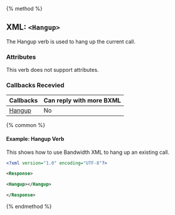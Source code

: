 {% method %}
## XML: `<Hangup>`
The Hangup verb is used to hang up the current call.


### Attributes
This verb does not support attributes.

### Callbacks Recevied

| Callbacks                        | Can reply with more BXML |
|:---------------------------------|:-------------------------|
| [Hangup](../callBacks/hangup.md) | No                       |

{% common %}
#### Example: Hangup Verb
This shows how to use Bandwidth XML to hang up an existing call.


```XML
<?xml version="1.0" encoding="UTF-8"?>

<Response>

<Hangup></Hangup>

</Response>
```

{% endmethod %}
